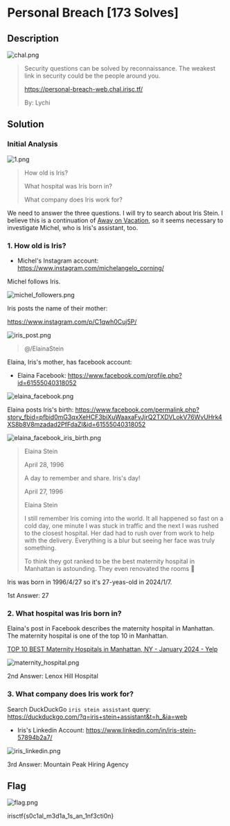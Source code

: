 # Personal Breach [173 Solves]

## Description

![chal.png](img/chal.png)

> Security questions can be solved by reconnaissance. The weakest link in security could be the people around you.
>
> <https://personal-breach-web.chal.irisc.tf/>
>
> By: Lychi

## Solution

### Initial Analysis

![1.png](img/1.png)

> How old is Iris?
>
> What hospital was Iris born in?
>
> What company does Iris work for?

We need to answer the three questions.
I will try to search about Iris Stein.
I believe this is a continuation of [Away on Vacation](../Away_on_Vacation/index.md), so it seems necessary to investigate Michel, who is Iris's assistant, too.

### 1. How old is Iris?

- Michel's Instagram account: <https://www.instagram.com/michelangelo_corning/>

Michel follows Iris.

![michel_followers.png](img/michel_followers.png)

Iris posts the name of their mother:

<https://www.instagram.com/p/C1qwh0Cuj5P/>

![iris_post.png](img/iris_post.png)

> @/ElainaStein

Elaina, Iris's mother, has facebook account:

- Elaina Facebook: <https://www.facebook.com/profile.php?id=61555040318052>

![elaina_facebook.png](img/elaina_facebook.png)

Elaina posts Iris's birth: <https://www.facebook.com/permalink.php?story_fbid=pfbid0mG3qxXeHCF3biXuWaaxaFvJjrQ2TXDVLokV76WvUHrk4XS8b8V8mzadad2PfFdaZl&id=61555040318052>

![elaina_facebook_iris_birth.png](img/elaina_facebook_iris_birth.png)

> Elaina Stein
>
> April 28, 1996
>
> A day to remember and share. Iris's day!
>
> April 27, 1996
>
> Elaina Stein
>
> I still remember Iris coming into the world. It all happened so fast on a cold day, one minute I was stuck in traffic and the next I was rushed to the closest hospital. Her dad had to rush over from work to help with the delivery. Everything is a blur but seeing her face was truly something.
>
> To think they got ranked to be the best maternity hospital in Manhattan is astounding. They even renovated the rooms 🥹

Iris was born in 1996/4/27 so it's 27-yeas-old in 2024/1/7.

1st Answer: 27

### 2. What hospital was Iris born in?

Elaina's post in Facebook describes the maternity hospital in Manhattan.
The maternity hospital is one of the top 10 in Manhattan.

[TOP 10 BEST Maternity Hospitals in Manhattan, NY - January 2024 - Yelp](https://www.yelp.com/search?find_desc=Maternity+Hospitals&find_loc=Manhattan%2C+NY)

![maternity_hospital.png](img/maternity_hospital.png)

2nd Answer: Lenox Hill Hospital

### 3. What company does Iris work for?

Search DuckDuckGo `iris stein assistant` query: <https://duckduckgo.com/?q=iris+stein+assistant&t=h_&ia=web>

- Iris's Linkedin Account: <https://www.linkedin.com/in/iris-stein-57894b2a7/>

![iris_linkedin.png](img/iris_linkedin.png)

3rd Answer: Mountain Peak Hiring Agency

## Flag

![flag.png](img/flag.png)

irisctf{s0c1al_m3d1a_1s_an_1nf3cti0n}
